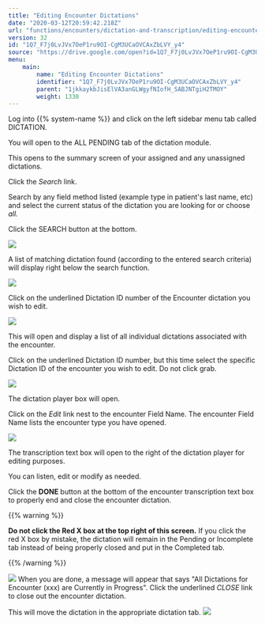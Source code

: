 ```yaml
---
title: "Editing Encounter Dictations"
date: "2020-03-12T20:59:42.218Z"
url: "functions/encounters/dictation-and-transcription/editing-encounter-dictations.html"
version: 32
id: "1Q7_F7j0LvJVx7OeP1ru9OI-CgM3UCaOVCAxZbLVY_y4"
source: "https://drive.google.com/open?id=1Q7_F7j0LvJVx7OeP1ru9OI-CgM3UCaOVCAxZbLVY_y4"
menu:
    main:
        name: "Editing Encounter Dictations"
        identifier: "1Q7_F7j0LvJVx7OeP1ru9OI-CgM3UCaOVCAxZbLVY_y4"
        parent: "1jkkaykbJisElVA3anGLWgyfNIofH_SABJNTgiH2TMOY"
        weight: 1330
---
```

Log into {{% system-name %}} and click on the left sidebar menu tab called DICTATION.

You will open to the ALL PENDING tab of the dictation module.

This opens to the summary screen of your assigned and any unassigned dictations.

Click the *Search* link.

Search by any field method listed (example type in patient's last name, etc) and select the current status of the dictation you are looking for or choose *all.*

Click the SEARCH button at the bottom.

![](editing-encounter-dictations.images/image3.png)

A list of matching dictation found (according to the entered search criteria) will display right below the search function.

![](editing-encounter-dictations.images/image4.png)

Click on the underlined Dictation ID number of the Encounter dictation you wish to edit.

![](editing-encounter-dictations.images/image4.png)

This will open and display a list of all individual dictations associated with the encounter.

Click on the underlined Dictation ID number, but this time select the specific Dictation ID of the encounter you wish to edit. Do not click grab.

![](editing-encounter-dictations.images/image6.png)

The dictation player box will open.

Click on the *Edit* link nest to the encounter Field Name. The encounter Field Name lists the encounter type you have opened.

![](editing-encounter-dictations.images/image5.png)

The transcription text box will open to the right of the dictation player for editing purposes.

You can listen, edit or modify as needed.

Click the **DONE** button at the bottom of the encounter transcription text box to properly end and close the encounter dictation.

{{% warning %}}

**Do not click the Red X box at the top right of this screen.** If you click the red X box by mistake, the dictation will remain in the Pending or Incomplete tab instead of being properly closed and put in the Completed tab.

{{% /warning %}}


![](editing-encounter-dictations.images/image2.png)
When you are done, a message will appear that says "All Dictations for Encounter (xxx) are Currently in Progress". Click the underlined *CLOSE* link to close out the encounter dictation.

This will move the dictation in the appropriate dictation tab.
![](editing-encounter-dictations.images/image1.png)
